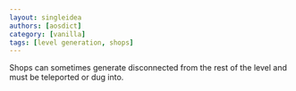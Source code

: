 ```yaml
---
layout: singleidea
authors: [aosdict]
category: [vanilla]
tags: [level generation, shops]
---
```

Shops can sometimes generate disconnected from the rest of the level and must be teleported or dug into.

